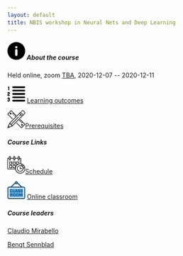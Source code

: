 ```yaml
---
layout: default
title: NBIS workshop in Neural Nets and Deep Learning
---
```


##### <img border="0" src="icons/info.svg" width="40" height="40">  About the course
Held online, zoom [TBA](TBA), 2020-12-07 -- 2020-12-11

<img border="0" src="icons/content.svg" width="40" height="40"> [Learning outcomes](learningOutcomes)

<img border="0" src="icons/precourse.svg" width="40" height="40">[Prerequisites](prerequisites)

##### Course Links
<img border="0" src="icons/schedule-02.svg" width="40" height="40">[Schedule](schedule)

<img border="0" src="icons/classroom.svg" width="40" height="40"> [Online classroom](classroom)

<!--
##### Labs links
-->

##### Course leaders

[Claudio Mirabello](http://nbis.se/about/staff/claudio-mirabello/)

[Bengt Sennblad](http://nbis.se/about/staff/bengt-sennblad/)
